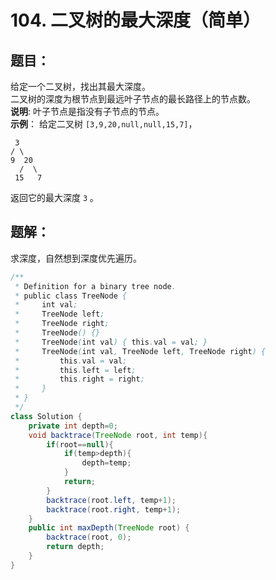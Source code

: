 # 104. 二叉树的最大深度（简单）
## 题目：
给定一个二叉树，找出其最大深度。\
二叉树的深度为根节点到最远叶子节点的最长路径上的节点数。\
**说明**: 叶子节点是指没有子节点的节点。\
**示例**： 给定二叉树 `[3,9,20,null,null,15,7]`，
```
 3   
/ \
9  20
  /  \
 15   7
 ```
返回它的最大深度 `3` 。
## 题解：
求深度，自然想到深度优先遍历。
```java
/**
 * Definition for a binary tree node.
 * public class TreeNode {
 *     int val;
 *     TreeNode left;
 *     TreeNode right;
 *     TreeNode() {}
 *     TreeNode(int val) { this.val = val; }
 *     TreeNode(int val, TreeNode left, TreeNode right) {
 *         this.val = val;
 *         this.left = left;
 *         this.right = right;
 *     }
 * }
 */
class Solution {
    private int depth=0;
    void backtrace(TreeNode root, int temp){
        if(root==null){
            if(temp>depth){
                depth=temp;
            }
            return;
        }
        backtrace(root.left, temp+1);
        backtrace(root.right, temp+1);
    }
    public int maxDepth(TreeNode root) {
        backtrace(root, 0);
        return depth;
    }
}
```